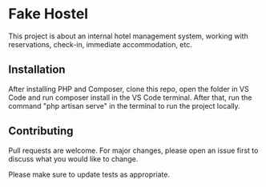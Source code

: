 # Fake Hostel

This project is about an internal hotel management system, working with reservations, check-in, immediate accommodation, etc.

## Installation

After installing PHP and Composer, clone this repo, open the folder in VS Code and run composer install in the VS Code terminal.
After that, run the command "php artisan serve" in the terminal to run the project locally.

## Contributing
Pull requests are welcome. For major changes, please open an issue first to discuss what you would like to change.

Please make sure to update tests as appropriate.
